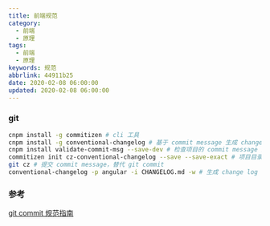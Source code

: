 ```yaml
---
title: 前端规范
category:
  - 前端
  - 原理
tags:
  - 前端
  - 原理
keywords: 规范
abbrlink: 44911b25
date: 2020-02-08 06:00:00
updated: 2020-02-08 06:00:00
---
```


### git

```bash
cnpm install -g commitizen # cli 工具
cnpm install -g conventional-changelog # 基于 commit message 生成 change log
cnpm install validate-commit-msg --save-dev # 检查项目的 commit message 是否符合 Angular 规范。基于 husky 添加配置 package.json#scripts -> "commitmsg": "validate-commit-msg"
commitizen init cz-conventional-changelog --save --save-exact # 项目目录，支持 Angular 的 commit message 格式
git cz # 提交 commit message，替代 git commit
conventional-changelog -p angular -i CHANGELOG.md -w # 生成 change log
```

### 参考

[git commit 规范指南](https://www.jianshu.com/p/201bd81e7dc9?utm_source=oschina-app)